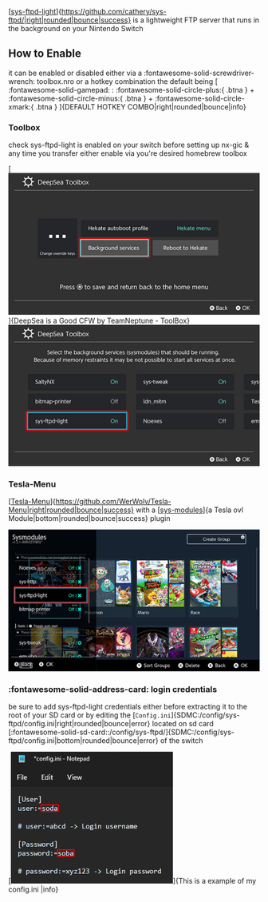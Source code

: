 [[sys-ftpd-light](https://github.com/cathery/sys-ftpd)]{https://github.com/cathery/sys-ftpd/|right|rounded|bounce|success} is a lightweight FTP server that runs in the background on your Nintendo Switch

How to Enable
---
it can be enabled or disabled either via a :fontawesome-solid-screwdriver-wrench: toolbox.nro or a hotkey combination the default being 
[ :fontawesome-solid-gamepad:  : :fontawesome-solid-circle-plus:{ .btna } + :fontawesome-solid-circle-minus:{ .btna } + :fontawesome-solid-circle-xmark:{ .btna } ]{DEFAULT HOTKEY COMBO|right|rounded|bounce|info}

### Toolbox
check sys-ftpd-light is enabled on your switch before setting up nx-gic & any time you transfer
either enable via you're desired homebrew toolbox

[![ftpd](<img/toolbox1.jpg>)]{DeepSea is a Good CFW by TeamNeptune - ToolBox}
![ftpd](<img/toolbox2.jpg>)

### Tesla-Menu

[[Tesla-Menu](https://github.com/WerWolv/Tesla-Menu)]{https://github.com/WerWolv/Tesla-Menu|right|rounded|bounce|success} with a [[sys-modules](https://github.com/WerWolv/ovl-sysmodules/releases/)]{a Tesla ovl Module|bottom|rounded|bounce|success} plugin

![ftpd](<img/toolbox3.jpg>)

### :fontawesome-solid-address-card: login credentials

be sure to add sys-ftpd-light credentials either before extracting it to the root of your SD card or by editing the [`Config.ini`]{SDMC:/config/sys-ftpd/config.ini|right|rounded|bounce|error}
located on sd card [:fontawesome-solid-sd-card::/config/sys-ftpd/]{SDMC:/config/sys-ftpd/config.ini|bottom|rounded|bounce|error} of the switch

[![ftpd](<img/sysftpd.jpg>)]{This is a example of my config.ini |info}